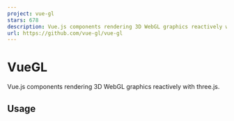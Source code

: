 ```yaml
---
project: vue-gl
stars: 678
description: Vue.js components rendering 3D WebGL graphics reactively with three.js
url: https://github.com/vue-gl/vue-gl
---
```


VueGL
=====

Vue.js components rendering 3D WebGL graphics reactively with three.js.

  

Usage
-----

<!-- Load scripts -->
<script src\="https://unpkg.com/vue"\></script\>
<script src\="https://unpkg.com/three"\></script\>
<script src\="https://unpkg.com/vue-gl"\></script\>

<!-- Define canvas and objects -->
<vgl-renderer id\="my-canvas"\>
  <template #scene\>
    <vgl-scene\>
      <vgl-mesh\>
        <template #geometry\>
          <vgl-sphere-geometry\></vgl-sphere-geometry\>
        </template\>
        <template #material\>
          <vgl-mesh-basic-material\></vgl-mesh-basic-material\>
        </template\>
      </vgl-mesh\>
    </vgl-scene\>
  </template\>
  <template #camera\>
    <vgl-perspective-camera position\="spherical" :position-radius\="5"\></vgl-perspective-camera\>
  </template\>
</vgl-renderer\>

<!-- Register components and start vue -->
<script\>
  new Vue({ el: "#my-canvas", components: VueGL });
</script\>

See the documentation for more information.

Available components
--------------------

Components reference shows a list of available core components. Example components reference also introduces additional components you can use immediately.

The list of components not implemented yet can be found at this project.

Contribution
------------

Are you interested in enhance this product? We're really glad and thanks a lot!  
See Contributing guidelines to get started.

### Code Contributors

This project exists thanks to all the people who contribute. \[Contribute\].

### Financial Contributors

Become a financial contributor and help us sustain our community. \[Contribute\]

#### Individuals

#### Organizations

Support this project with your organization. Your logo will show up here with a link to your website. \[Contribute\]

License
-------

